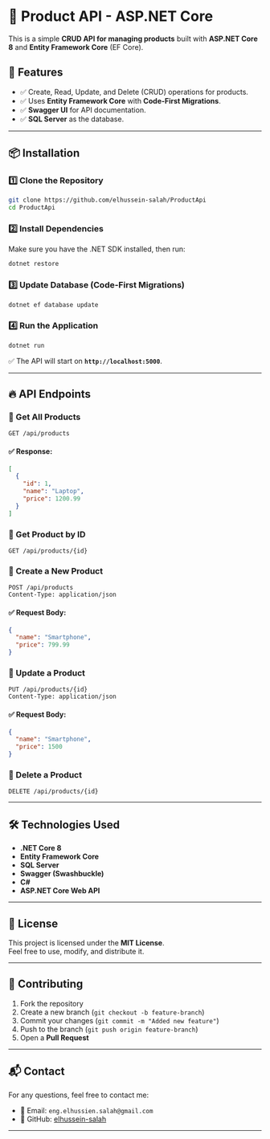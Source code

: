 # 🛒 Product API - ASP.NET Core

This is a simple **CRUD API for managing products** built with **ASP.NET Core 8** and **Entity Framework Core** (EF Core).

## 🚀 Features

- ✅ Create, Read, Update, and Delete (CRUD) operations for products.
- ✅ Uses **Entity Framework Core** with **Code-First Migrations**.
- ✅ **Swagger UI** for API documentation.
- ✅ **SQL Server** as the database.

---

## 📦 Installation

### **1️⃣ Clone the Repository**

```sh
git clone https://github.com/elhussein-salah/ProductApi
cd ProductApi
```

### **2️⃣ Install Dependencies**

Make sure you have the .NET SDK installed, then run:

```sh
dotnet restore
```

### **3️⃣ Update Database (Code-First Migrations)**

```sh
dotnet ef database update
```

### **4️⃣ Run the Application**

```sh
dotnet run
```

✅ The API will start on **`http://localhost:5000`**.

---

## 🔥 API Endpoints

### **📌 Get All Products**

```http
GET /api/products
```

#### ✅ Response:

```json
[
  {
    "id": 1,
    "name": "Laptop",
    "price": 1200.99
  }
]
```

### **📌 Get Product by ID**

```http
GET /api/products/{id}
```

### **📌 Create a New Product**

```http
POST /api/products
Content-Type: application/json
```

#### ✅ Request Body:

```json
{
  "name": "Smartphone",
  "price": 799.99
}
```

### **📌 Update a Product**

```http
PUT /api/products/{id}
Content-Type: application/json
```

#### ✅ Request Body:

```json
{
  "name": "Smartphone",
  "price": 1500
}
```

### **📌 Delete a Product**

```http
DELETE /api/products/{id}
```

---

## 🛠 Technologies Used

- **.NET Core 8**
- **Entity Framework Core**
- **SQL Server**
- **Swagger (Swashbuckle)**
- **C#**
- **ASP.NET Core Web API**

---

## 📜 License

This project is licensed under the **MIT License**.  
Feel free to use, modify, and distribute it.

---

## 🤝 Contributing

1. Fork the repository
2. Create a new branch (`git checkout -b feature-branch`)
3. Commit your changes (`git commit -m "Added new feature"`)
4. Push to the branch (`git push origin feature-branch`)
5. Open a **Pull Request**

---

## 📬 Contact

For any questions, feel free to contact me:

- 📧 Email: `eng.elhussien.salah@gmail.com`
- 🔗 GitHub: [elhussein-salah](https://github.com/elhussein-salah)
---

